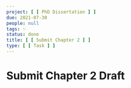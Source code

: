 ```yaml
---
project: [ [ PhD Dissertation ] ]
due: 2021-07-30
people: null
tags: ✨
status: done
title: [ [ Submit Chapter 2 ] ]
type: [ [ Task ] ]
---
```


# Submit Chapter 2 Draft